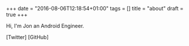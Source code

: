 +++
date = "2016-08-06T12:18:54+01:00"
tags = []
title = "about"
draft = true
+++

Hi, I'm Jon an Android Engineer.

[Twitter]
[GitHub]

